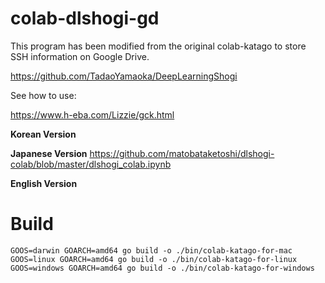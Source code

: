 # colab-dlshogi-gd

This program has been modified from the original colab-katago to store SSH information on Google Drive.

https://github.com/TadaoYamaoka/DeepLearningShogi

See how to use:   

https://www.h-eba.com/Lizzie/gck.html

**Korean Version**  

**Japanese Version** 
https://github.com/matobataketoshi/dlshogi-colab/blob/master/dlshogi_colab.ipynb

**English Version**

# Build
```
GOOS=darwin GOARCH=amd64 go build -o ./bin/colab-katago-for-mac 
GOOS=linux GOARCH=amd64 go build -o ./bin/colab-katago-for-linux
GOOS=windows GOARCH=amd64 go build -o ./bin/colab-katago-for-windows
```
